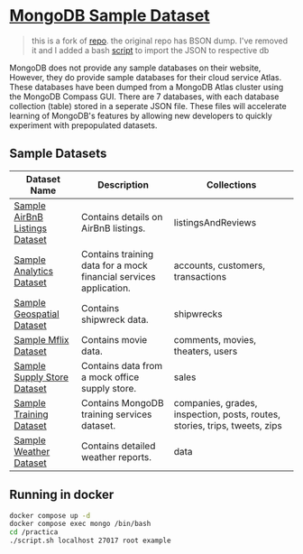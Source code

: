 # [MongoDB Sample Dataset](https://docs.atlas.mongodb.com/sample-data/available-sample-datasets/)

> this is a fork of [repo](https://github.com/mcampo2/mongodb-sample-databases).
> the original repo has BSON dump. I've removed it and I added a bash [script](https://github.com/neelabalan/mongodb-sample-dataset/blob/main/script.sh) to import the JSON to respective db 

MongoDB does not provide any sample databases on their website, However, they do provide sample databases for their cloud service Atlas.  These databases have been dumped from a MongoDB Atlas cluster using the MongoDB Compass GUI.  There are 7 databases, with each database collection (table) stored in a seperate JSON file.  These files will accelerate learning of MongoDB's features by allowing new developers to quickly experiment with prepopulated datasets.


## Sample Datasets

| Dataset Name                                                                                | Description                                                       | Collections                                                                |
| ------------------------------------------------------------------------------------------- | ----------------------------------------------------------------- | -------------------------------------------------------------------------- |
| [Sample AirBnB Listings Dataset](https://docs.atlas.mongodb.com/sample-data/sample-airbnb/) | Contains details on AirBnB listings.                              | listingsAndReviews                                                         |
| [Sample Analytics Dataset](https://docs.atlas.mongodb.com/sample-data/sample-analytics/)    | Contains training data for a mock financial services application. | accounts, customers, transactions                                          |
| [Sample Geospatial Dataset](https://docs.atlas.mongodb.com/sample-data/sample-geospatial/)  | Contains shipwreck data.                                          | shipwrecks                                                                 |
| [Sample Mflix Dataset](https://docs.atlas.mongodb.com/sample-data/sample-mflix/)            | Contains movie data.                                              | comments, movies, theaters, users                                          |
| [Sample Supply Store Dataset](https://docs.atlas.mongodb.com/sample-data/sample-supplies/)  | Contains data from a mock office supply store.                    | sales                                                                      |
| [Sample Training Dataset](https://docs.atlas.mongodb.com/sample-data/sample-training/)      | Contains MongoDB training services dataset.                       | companies, grades, inspection, posts, routes, stories, trips, tweets, zips |
| [Sample Weather Dataset](https://docs.atlas.mongodb.com/sample-data/sample-weather/)        | Contains detailed weather reports.                                | data                                                                       |

## Running in docker

```bash
docker compose up -d
docker compose exec mongo /bin/bash
cd /practica
./script.sh localhost 27017 root example
```

